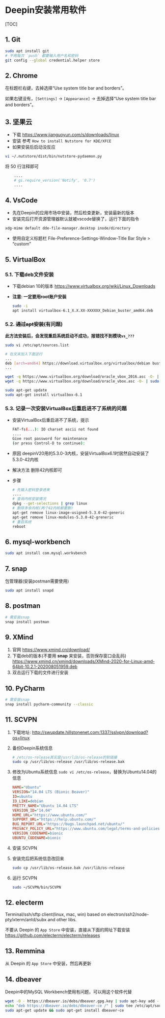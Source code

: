 # Deepin安装常用软件

[TOC]

## 1. Git

```sh
sudo apt install git
# 不用每次 `push` 都要输入用户名和密码
git config --global credential.helper store
```

## 2. Chrome

在标题栏右键，去掉选择“Use system title bar and borders”。

如果右键没有，`[Settings]` -> `[Appearance]` -> 去掉选择“Use system title bar and borders”。

## 3. 坚果云

- 下载
  <https://www.jianguoyun.com/s/downloads/linux>
- 安装
  参考 `How to install Nutstore for KDE/XFCE`
- 如果安装后启动没反应

```sh
vi ~/.nutstore/dist/bin/nutstore-pydaemon.py
```

将 50 行注释即可

```py
    ....
    # gi.require_version('Notify', '0.7')
    ....
```

## 4. VsCode

- 先在Deepin的应用市场中安装，然后检查更新，安装最新的版本
- 安装完后打开资源管理器默认就被vscode替换了，运行下面的指令

```sh
xdg-mime default dde-file-manager.desktop inode/directory
```

- 使用自定义标题栏
File-Preference-Settings-Window-Title Bar Style > “custom”

## 5. VirtualBox

### 5.1. 下载deb文件安装

- 下载debian 10的版本
   <https://www.virtualbox.org/wiki/Linux_Downloads>
- **注意: 一定要用root账户安装**

  ```sh
  sudo -i
  apt install virtualbox-6.1_X.X.XX-XXXXXX_Debian_buster_amd64.deb
  ```

### 5.2. ~~通过apt安装~~(有问题)

**此方法安装后，会发现重启系统启动不成功，报错找不到模块`vs_???`**

```sh
sudo vi /etc/apt/sources.list

# 在文末加入下面这行
...
deb [arch=amd64] https://download.virtualbox.org/virtualbox/debian buster contrib
...

wget -q https://www.virtualbox.org/download/oracle_vbox_2016.asc -O- | sudo apt-key add -
wget -q https://www.virtualbox.org/download/oracle_vbox.asc -O- | sudo apt-key add -

sudo apt-get update
sudo apt-get install virtualbox-6.1
```

### 5.3. 记录一次安装VirtualBox后重启进不了系统的问题

- 安装VirtualBox后重启进不了系统，提示
  
  ```sh
  FAT-fs(...): IO charset ascii not found
  ....
  Give root password for maintenance
  (or press Control-D to continue):
  ```

- 原因
  deepinV20用的5.3.0-3内核，安装VirtualBox6.1时居然自动安装了5.3.0-42内核

- 解决方法
  删除42内核即可
- 步骤
  
  ```sh
  # 先输入密码登录进来
  ....
  # 查询内核安装情况
  dpkg --get-selections | grep linux
  # 删除多余内核(两个42内核都要删)
  apt-get remove linux-image-usigned-5.3.0-42-generic
  apt-get remove linux-modules-5.3.0-42-greneric
  # 重启系统
  reboot
  ```

## 6. mysql-workbench

```sh
sudo apt install com.mysql.workvbench
```

## 7. snap

包管理器(安装postman需要使用)

```sh
sudo apt install snapd
```

## 8. postman

```sh
# 需安装snap
snap install postman
```

## 9. XMind

1. 官网
   https://www.xmind.cn/download/
2. 下载deb的版本(不要用 **snap** 来安装，否则保存窗口会乱码)
   https://www.xmind.cn/xmind/downloads/XMind-2020-for-Linux-amd-64bit-10.2.1-202008051959.deb
3. 双击运行下载的文件进行安装



## 10. PyCharm

```sh
# 需安装snap
snap install pycharm-community --classic
```

## 11. SCVPN

1. 下载地址: <http://swupdate.hillstonenet.com:1337/sslvpn/download?os=linux>
2. 备份Deepin系统信息

   ```sh
   # /etc/os-release其实是/usr/lib/os-release的软链接
   sudo cp /usr/lib/os-release /usr/lib/os-release.bak
   ```

2. 修改为Ubuntu系统信息
   ```sudo vi /etc/os-release```，替换为Ubuntu14.04的信息

   ```ini
   NAME="Ubuntu"
   VERSION="14.04 LTS (Bionic Beaver)"
   ID=ubuntu
   ID_LIKE=debian
   PRETTY_NAME="Ubuntu 14.04 LTS"
   VERSION_ID="14.04"
   HOME_URL="https://www.ubuntu.com/"
   SUPPORT_URL="https://help.ubuntu.com/"
   BUG_REPORT_URL="https://bugs.launchpad.net/ubuntu/"
   PRIVACY_POLICY_URL="https://www.ubuntu.com/legal/terms-and-policies/privacy-policy"
   VERSION_CODENAME=bionic
   UBUNTU_CODENAME=bionic
   ```

3. 安装 SCVPN
4. 安装完后把系统信息改回来

   ```sh
   sudo cp /usr/lib/os-release.bak /usr/lib/os-release
   ```

5. 运行 SCVPN

   ```sh
   sudo ~/SCVPN/bin/SCVPN 
   ```

## 12. electerm

Terminal/ssh/sftp client(linux, mac, win) based on electron/ssh2/node-pty/xterm/antd/subx and other libs.

不要从 Deepin 的 `App Store` 中安装，直接从下面的网址下载安装 <https://github.com/electerm/electerm/releases>

## 13. Remmina

从 Deepin 的 `App Store` 中安装，然后再更新

## 14. dbeaver

Deepin中的MySQL Workbench使用有问题，可以用这个软件代替

```sh
wget -O - https://dbeaver.io/debs/dbeaver.gpg.key | sudo apt-key add -
echo "deb https://dbeaver.io/debs/dbeaver-ce /" | sudo tee /etc/apt/sources.list.d/dbeaver.list
sudo apt-get update && sudo apt-get install dbeaver-ce
```
